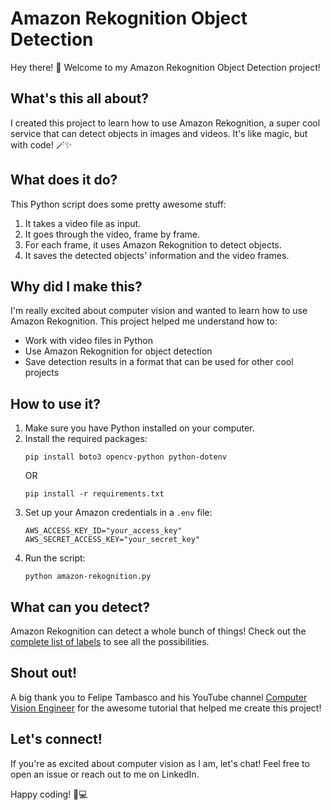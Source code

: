 # Amazon Rekognition Object Detection

Hey there! 👋 Welcome to my Amazon Rekognition Object Detection project!

## What's this all about?

I created this project to learn how to use Amazon Rekognition, a super cool service that can detect objects in images and videos. It's like magic, but with code! 🪄✨

## What does it do?

This Python script does some pretty awesome stuff:
1. It takes a video file as input.
2. It goes through the video, frame by frame.
3. For each frame, it uses Amazon Rekognition to detect objects.
4. It saves the detected objects' information and the video frames.

## Why did I make this?

I'm really excited about computer vision and wanted to learn how to use Amazon Rekognition. This project helped me understand how to:
- Work with video files in Python
- Use Amazon Rekognition for object detection
- Save detection results in a format that can be used for other cool projects

## How to use it?

1. Make sure you have Python installed on your computer.
2. Install the required packages:
   ```
   pip install boto3 opencv-python python-dotenv
   ```
   OR
   ```
   pip install -r requirements.txt
   ```
4. Set up your Amazon credentials in a `.env` file:
   ```
   AWS_ACCESS_KEY_ID="your_access_key"
   AWS_SECRET_ACCESS_KEY="your_secret_key"
   ```
5. Run the script:
   ```
   python amazon-rekognition.py
   ```

## What can you detect?

Amazon Rekognition can detect a whole bunch of things! Check out the [complete list of labels](https://docs.aws.amazon.com/rekognition/latest/dg/labels.html) to see all the possibilities.

## Shout out!

A big thank you to Felipe Tambasco and his YouTube channel [Computer Vision Engineer](https://www.youtube.com/@ComputerVisionEngineer) for the awesome tutorial that helped me create this project!

## Let's connect!

If you're as excited about computer vision as I am, let's chat! Feel free to open an issue or reach out to me on LinkedIn.

Happy coding! 🚀💻
